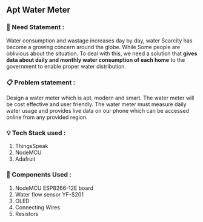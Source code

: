 ## Apt Water Meter

### :pushpin: Need Statement :
Water consumption and wastage increases day by day, water Scarcity has become a growing concern around the globe. While Some people are oblivious about the situation. To deal with this, we need a solution that **gives data about daily and monthly water consumption of each home** to the government to enable proper water distribution.

### :clipboard: Problem statement :
Design a water meter which is apt, modern and smart. The water meter will be cost effective and user friendly. The water meter must measure daily water usage and provides live data on our phone which can be accessed online from any provided region.

### :bulb: Tech Stack used :
1. ThingsSpeak
2. NodeMCU
3. Adafruit

### :electric_plug: Components Used :
1. NodeMCU ESP8266-12E board
2. Water flow sensor YF-S201
3. OLED
4. Connecting Wires
5. Resistors

